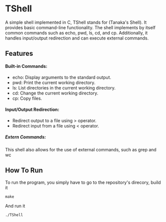 # TShell
A simple shell implemented in C, TShell stands for (Tanaka's Shell). It provides basic command-line functionality. The shell implements by itself common commands such as echo, pwd, ls, cd, and cp. Additionally, it handles input/output redirection and can execute external commands.

## Features
#### Built-in Commands:

- echo: Display arguments to the standard output.
- pwd: Print the current working directory.
- ls: List directories in the current working directory.
- cd: Change the current working directory.
- cp: Copy files.

#### Input/Output Redirection:

- Redirect output to a file using > operator.
- Redirect input from a file using < operator.

##### Extern Commands:
This shell also allows for the use of external commands, such as grep and wc

## How To Run
To run the program, you simply have to go to the repository's direcory, build it

```
make
```

And run it

```
./TShell
```
